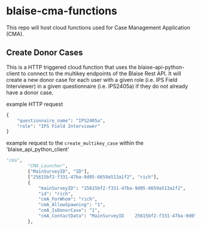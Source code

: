# blaise-cma-functions

This repo will host cloud functions used for Case Management Application (CMA).


## Create Donor Cases
This is a HTTP triggered cloud function that uses the blaise-api-python-client to connect to the multikey endpoints of the Blaise Rest API. 
It will create a new donor case for each user with a given role (i.e. IPS Field Interviewer) in a given questionnaire (i.e. IPS2405a) if they do not already have a donor case.

example HTTP request
```python
{
    "questionnaire_name": "IPS2405a",
    "role": "IPS Field Interviewer"
}
```
example request to the `create_multikey_case` within the 'blaise_api_python_client'
```python
"cma",
        "CMA_Launcher",
        ["MainSurveyID", "ID"],
        ["25615bf2-f331-47ba-9d05-6659a513a1f2", "rich"],
        {
            "mainSurveyID": "25615bf2-f331-47ba-9d05-6659a513a1f2",
            "id": "rich",
            "cmA_ForWhom": "rich",
            "cmA_AllowSpawning": "1",
            "cmA_IsDonorCase": "1",
            "cmA_ContactData": "MainSurveyID    25615bf2-f331-47ba-9d05-6659a513a1f2    ID    rich    ContactInfoShort    IPS,May    CaseNote    This is the Donor Case. Select add case to spawn a new case with an empty shift.    Year    2024    Month    April    Stage    2303    ShiftNo    ",
        },

```